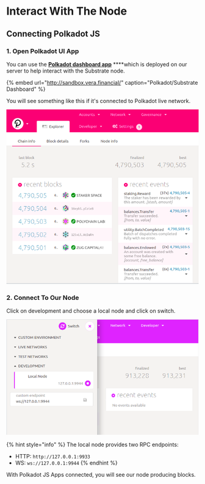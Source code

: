 # Interact With The Node

## Connecting Polkadot JS

### 1. Open Polkadot UI App

You can use the [**Polkadot dashboard app**](http://sandbox.vera.financial/) ****which is deployed on our server to help interact with the Substrate node.

{% embed url="http://sandbox.vera.financial/" caption="Polkadot/Substrate Dashboard" %}

You will see something like this if it's connected to Polkadot live network.

![](../.gitbook/assets/123.png)

### 2. Connect To Our Node

Click on development and choose a local node and click on switch.

![](../.gitbook/assets/1222.png)

{% hint style="info" %}
The local node provides two RPC endpoints:

* HTTP: `http://127.0.0.1:9933`
* WS: `ws://127.0.0.1:9944`
{% endhint %}

With Polkadot JS Apps connected, you will see our node producing blocks.

